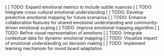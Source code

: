 [ ] TODO: Expand emotional metrics to include subtle nuances
[ ] TODO: Integrate cross-cultural emotional understanding
[ ] TODO: Develop predictive emotional mapping for future scenarios
[ ] TODO: Enhance collaboration features for shared emotional understanding and community-driven emotional scaling
[ ] TODO: Improve emotional mapping algorithm
[ ] TODO: Refine visual representation of emotions
[ ] TODO: Integrate contextual data for dynamic emotional mapping
[ ] TODO: Visualize impact of emotional understanding on decision making
[ ] TODO: Implement learning mechanism for mood board adaptation